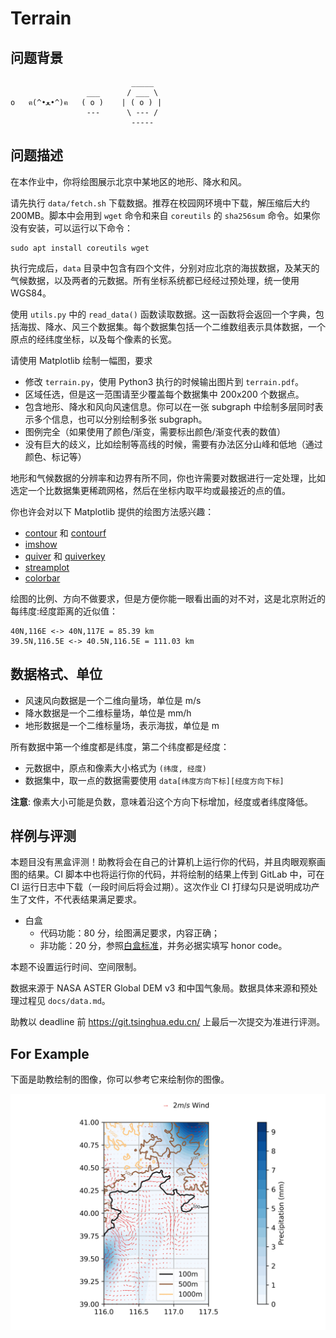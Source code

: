 # Terrain

## 问题背景

```text
                           _____
                 ___      / ___ \
o   ฅ(^•ﻌ•^)ฅ   ( o )    | ( o ) |
                 ---      \ --- /
                           -----

```

## 问题描述

在本作业中，你将绘图展示北京中某地区的地形、降水和风。

请先执行 `data/fetch.sh` 下载数据。推荐在校园网环境中下载，解压缩后大约 200MB。脚本中会用到 `wget` 命令和来自 `coreutils` 的 `sha256sum` 命令。如果你没有安装，可以运行以下命令：

```shell
sudo apt install coreutils wget
```

执行完成后，`data` 目录中包含有四个文件，分别对应北京的海拔数据，及某天的气候数据，以及两者的元数据。所有坐标系统都已经经过预处理，统一使用 WGS84。

使用 `utils.py` 中的 `read_data()` 函数读取数据。这一函数将会返回一个字典，包括海拔、降水、风三个数据集。每个数据集包括一个二维数组表示具体数据，一个原点的经纬度坐标，以及每个像素的长宽。

请使用 Matplotlib 绘制一幅图，要求

- 修改 `terrain.py`，使用 Python3 执行的时候输出图片到 `terrain.pdf`。
- 区域任选，但是这一范围请至少覆盖每个数据集中 200x200 个数据点。
- 包含地形、降水和风向风速信息。你可以在一张 subgraph 中绘制多层同时表示多个信息，也可以分别绘制多张 subgraph。
- 图例完全（如果使用了颜色/渐变，需要标出颜色/渐变代表的数值）
- 没有巨大的歧义，比如绘制等高线的时候，需要有办法区分山峰和低地（通过颜色、标记等）

地形和气候数据的分辨率和边界有所不同，你也许需要对数据进行一定处理，比如选定一个比数据集更稀疏网格，然后在坐标内取平均或最接近的点的值。

你也许会对以下 Matplotlib 提供的绘图方法感兴趣：

- [contour](https://matplotlib.org/stable/api/_as_gen/matplotlib.axes.Axes.contour.html) 和 [contourf](https://matplotlib.org/stable/api/_as_gen/matplotlib.axes.Axes.contourf.html)
- [imshow](https://matplotlib.org/stable/api/_as_gen/matplotlib.axes.Axes.imshow.html)
- [quiver](https://matplotlib.org/stable/api/_as_gen/matplotlib.axes.Axes.quiver.html) 和 [quiverkey](https://matplotlib.org/stable/api/_as_gen/matplotlib.axes.Axes.quiverkey.html)
- [streamplot](https://matplotlib.org/stable/api/_as_gen/matplotlib.axes.Axes.streamplot.html)
- [colorbar](https://matplotlib.org/stable/api/_as_gen/matplotlib.pyplot.colorbar.html)

绘图的比例、方向不做要求，但是方便你能一眼看出画的对不对，这是北京附近的每纬度:经度距离的近似值：

```
40N,116E <-> 40N,117E = 85.39 km
39.5N,116.5E <-> 40.5N,116.5E = 111.03 km
```

## 数据格式、单位

- 风速风向数据是一个二维向量场，单位是 m/s
- 降水数据是一个二维标量场，单位是 mm/h
- 地形数据是一个二维标量场，表示海拔，单位是 m

所有数据中第一个维度都是纬度，第二个纬度都是经度：

- 元数据中，原点和像素大小格式为 `(纬度, 经度)`
- 数据集中，取一点的数据需要使用 `data[纬度方向下标][经度方向下标]`

**注意**: 像素大小可能是负数，意味着沿这个方向下标增加，经度或者纬度降低。

## 样例与评测

本题目没有黑盒评测！助教将会在自己的计算机上运行你的代码，并且肉眼观察画图的结果。CI 脚本中也将运行你的代码，并将绘制的结果上传到 GitLab 中，可在 CI 运行日志中下载（一段时间后将会过期）。这次作业 CI 打绿勾只是说明成功产生了文件，不代表结果满足要求。

- 白盒
  - 代码功能：80 分，绘图满足要求，内容正确；
  - 非功能：20 分，参照[白盒标准](https://physics-data.meow.plus/faq/tutorials/whitebox/)，并务必据实填写 honor code。

本题不设置运行时间、空间限制。

数据来源于 NASA ASTER Global DEM v3 和中国气象局。数据具体来源和预处理过程见 `docs/data.md`。

助教以 deadline 前 <https://git.tsinghua.edu.cn/> 上最后一次提交为准进行评测。

## For Example

下面是助教绘制的图像，你可以参考它来绘制你的图像。

![Example](terrain-example.jpg)
